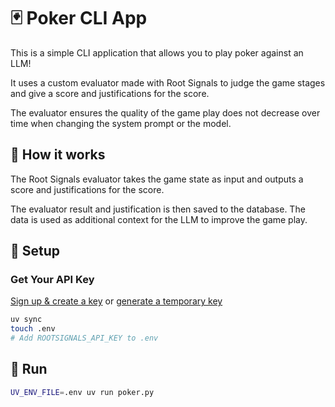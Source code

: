 # 🃏 Poker CLI App

This is a simple CLI application that allows you to play poker against an LLM! 

It uses a custom evaluator made with Root Signals to judge the game stages and give a score and justifications for the score.

The evaluator ensures the quality of the game play does not decrease over time when changing the system prompt or the model.

## 🎲 How it works

The Root Signals evaluator takes the game state as input and outputs a score and justifications for the score.

The evaluator result and justification is then saved to the database. The data is used as additional context for the LLM to improve the game play.

## 🔑 Setup

### Get Your API Key

[Sign up & create a key](https://app.rootsignals.ai/settings/api-keys) or [generate a temporary key](https://app.rootsignals.ai/demo-user)

```bash
uv sync
touch .env
# Add ROOTSIGNALS_API_KEY to .env
```

## 🚀 Run

```bash
UV_ENV_FILE=.env uv run poker.py
```

